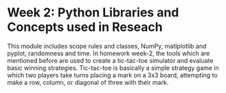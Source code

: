 # Week 2: Python Libraries and Concepts used in Reseach 
This module includes scope rules and classes, NumPy, matlplotlib and pyplot, randomness and time. In homework week-2, the tools which are mentioned before are used to create a tic-tac-toe simulator and evaluate basic winning strategies. Tic-tac-toe is basically a simple strategy game in which two players take turns placing a mark on a 3x3 board, attempting to make a row, column, or diagonal of three with their mark.  
